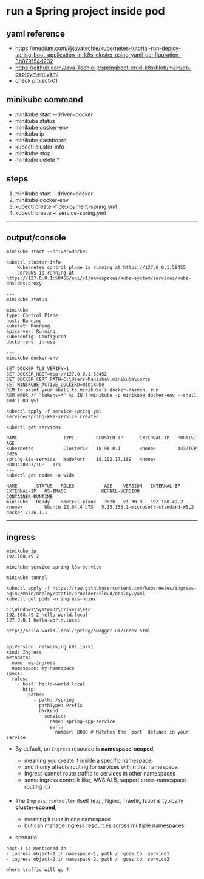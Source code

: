 # run a Spring project inside pod
## yaml reference 
- https://medium.com/@javatechie/kubernetes-tutorial-run-deploy-spring-boot-application-in-k8s-cluster-using-yaml-configuration-3b079154d232
- https://github.com/Java-Techie-jt/springboot-crud-k8s/blob/main/db-deployment.yaml
- check project-01

## minikube command
- minikube start --driver=docker
- minikube status
- minikube docker-env
- minikube ip
- minikube dashboard
- kubectl cluster-info
- minikube stop
- minikube delete ?

## steps

1. minikube start --driver=docker
2. minikube docker-env
3. kubectl create -f deployment-spring.yml
4. kubectl create -f service-spring.yml

---

## output/console
```
minikube start --driver=docker

kubectl cluster-info
    Kubernetes control plane is running at https://127.0.0.1:58455
    CoreDNS is running at https://127.0.0.1:58455/api/v1/namespaces/kube-system/services/kube-dns:dns/proxy

---
minikube status

minikube
type: Control Plane
host: Running
kubelet: Running
apiserver: Running
kubeconfig: Configured
docker-env: in-use

---
minikube docker-env

SET DOCKER_TLS_VERIFY=1
SET DOCKER_HOST=tcp://127.0.0.1:58452
SET DOCKER_CERT_PATH=C:\Users\Manisha\.minikube\certs
SET MINIKUBE_ACTIVE_DOCKERD=minikube
REM To point your shell to minikube's docker-daemon, run:
REM @FOR /f "tokens=*" %i IN ('minikube -p minikube docker-env --shell cmd') DO @%i
```

```
kubectl apply -f service-spring.yml
service/spring-k8s-service created
---
kubectl get services

NAME                 TYPE        CLUSTER-IP      EXTERNAL-IP   PORT(S)          AGE
kubernetes           ClusterIP   10.96.0.1       <none>        443/TCP          3d2h
spring-k8s-service   NodePort    10.102.17.189   <none>        8083:30837/TCP   17s
---
kubectl get nodes -o wide

NAME       STATUS   ROLES           AGE    VERSION   INTERNAL-IP    EXTERNAL-IP   OS-IMAGE             KERNEL-VERSION                       CONTAINER-RUNTIME
minikube   Ready    control-plane   3d2h   v1.30.0   192.168.49.2   <none>        Ubuntu 22.04.4 LTS   5.15.153.1-microsoft-standard-WSL2   docker://26.1.1

```
---
## ingress
```
minikube ip
192.168.49.2

minikube service spring-k8s-service

minikube tunnel

kubectl apply -f https://raw.githubusercontent.com/kubernetes/ingress-nginx/main/deploy/static/provider/cloud/deploy.yaml
kubectl get pods -n ingress-nginx

C:\Windows\System32\drivers\etc
192.168.49.2 hello-world.local
127.0.0.1 hello-world.local

http://hello-world.local/spring/swagger-ui/index.html


apiVersion: networking.k8s.io/v1
kind: Ingress
metadata:
  name: my-ingress
  namespace: my-namespace 
specs:  
  rules:
    - host: hello-world.local
      http:
        paths:
          - path: /spring
            pathType: Prefix
            backend:
              service:
                name: spring-app-service
                port:
                  number: 8080 # Matches the `port` defined in your service

```
- By default, an `Ingress` resource is **namespace-scoped**, 
  - meaning you create it inside a specific namespace,
  - and it only affects routing for services within that namespace.
  - Ingress cannot route traffic to services in other namespaces
  - some ingress controllr like, AWS ALB, support cross-namespace routing :point_left:
- The `Ingress controller` itself (e.g., Nginx, Traefik, Istio) is typically **cluster-scoped**, 
  - meaning it runs in one namespace 
  - but can manage Ingress resources across multiple namespaces.
  
- scenario:
```
host-1 is mentioned in : 
- ingress object-1 in namespace-1, path /  goes to  service1
- ingress object-2 in namespace-2, path /  goes to  service2

where traffic will go ?

```

